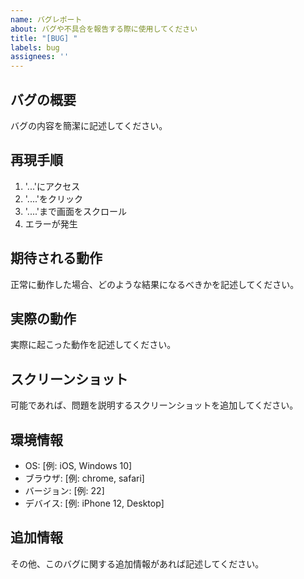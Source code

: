 ```yaml
---
name: バグレポート
about: バグや不具合を報告する際に使用してください
title: "[BUG] "
labels: bug
assignees: ''
---
```


## バグの概要
バグの内容を簡潔に記述してください。

## 再現手順
1. '...'にアクセス
2. '....'をクリック
3. '....'まで画面をスクロール
4. エラーが発生

## 期待される動作
正常に動作した場合、どのような結果になるべきかを記述してください。

## 実際の動作
実際に起こった動作を記述してください。

## スクリーンショット
可能であれば、問題を説明するスクリーンショットを追加してください。

## 環境情報
- OS: [例: iOS, Windows 10]
- ブラウザ: [例: chrome, safari]
- バージョン: [例: 22]
- デバイス: [例: iPhone 12, Desktop]

## 追加情報
その他、このバグに関する追加情報があれば記述してください。